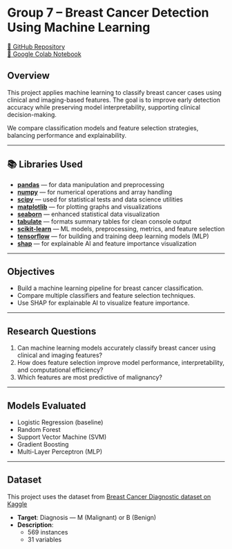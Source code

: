 # Group 7 – Breast Cancer Detection Using Machine Learning

[🔗 GitHub Repository](https://github.com/Fenn3963/Group_7_Final_Project)  
[🔗 Google Colab Notebook](https://colab.research.google.com/drive/15_pyX_zWnkMVYfMgSdWq5JTvRZd3910H#scrollTo=fOx05XxZ-hYp)

## Overview

This project applies machine learning to classify breast cancer cases using clinical and imaging-based features. The goal is to improve early detection accuracy while preserving model interpretability, supporting clinical decision-making.

We compare classification models and feature selection strategies, balancing performance and explainability.

---

## 📚 Libraries Used

- **[pandas](https://pandas.pydata.org/)** — for data manipulation and preprocessing
- **[numpy](https://numpy.org/)** — for numerical operations and array handling  
- **[scipy](https://docs.scipy.org/doc/scipy/)** — used for statistical tests and data science utilities  
- **[matplotlib](https://matplotlib.org/)** — for plotting graphs and visualizations  
- **[seaborn](https://seaborn.pydata.org/)** — enhanced statistical data visualization  
- **[tabulate](https://pypi.org/project/tabulate/)** — formats summary tables for clean console output  
- **[scikit-learn](https://scikit-learn.org/stable/)** — ML models, preprocessing, metrics, and feature selection  
- **[tensorflow](https://www.tensorflow.org/api_docs/python)** — for building and training deep learning models (MLP)  
- **[shap](https://shap.readthedocs.io/en/latest/)** — for explainable AI and feature importance visualization

---

## Objectives

- Build a machine learning pipeline for breast cancer classification.
- Compare multiple classifiers and feature selection techniques.
- Use SHAP for explainable AI to visualize feature importance.

---

## Research Questions

1. Can machine learning models accurately classify breast cancer using clinical and imaging features?
2. How does feature selection improve model performance, interpretability, and computational efficiency?
3. Which features are most predictive of malignancy?

---

## Models Evaluated

- Logistic Regression (baseline)
- Random Forest
- Support Vector Machine (SVM)
- Gradient Boosting
- Multi-Layer Perceptron (MLP)

---

## Dataset

This project uses the dataset from [Breast Cancer Diagnostic dataset on Kaggle](https://www.kaggle.com/datasets/imtkaggleteam/breast-cancer)

- **Target**: Diagnosis — M (Malignant) or B (Benign)
- **Description**:  
  - 569 instances  
  - 31 variables  




